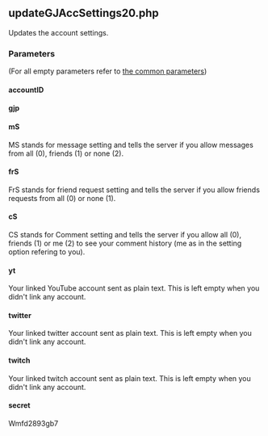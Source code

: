 ## updateGJAccSettings20.php
Updates the account settings.
### Parameters
(For all empty parameters refer to [the common parameters](https://github.com/SMJSGaming/GDDocs/blob/master/endpoints/common_parameters.md))
#### accountID
#### gjp
#### mS
MS stands for message setting and tells the server if you allow messages from all (0), friends (1) or none (2).
#### frS
FrS stands for friend request setting and tells the server if you allow friends requests from all (0) or none (1).
#### cS
CS stands for Comment setting and tells the server if you allow all (0), friends (1) or me (2) to see your comment history (me as in the setting option refering to you).
#### yt
Your linked YouTube account sent as plain text. This is left empty when you didn't link any account.
#### twitter
Your linked twitter account sent as plain text. This is left empty when you didn't link any account.
#### twitch
Your linked twitch account sent as plain text. This is left empty when you didn't link any account.
#### secret
Wmfd2893gb7
